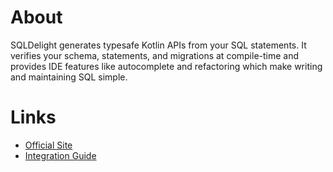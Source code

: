 # About

SQLDelight generates typesafe Kotlin APIs from your SQL statements. It verifies your schema, statements, and migrations at compile-time and provides IDE features like autocomplete and refactoring which make writing and maintaining SQL simple.

# Links

- [Official Site](https://cashapp.github.io/sqldelight/)
- [Integration Guide](https://cashapp.github.io/sqldelight/2.0.2/multiplatform_sqlite/)
